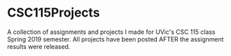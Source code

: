 # CSC115Projects
A collection of assignments and projects I made for UVic's CSC 115 class Spring 2019 semester. All projects have been posted AFTER the assignment results were released. 
